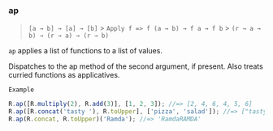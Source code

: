 ### ap

> `[a → b] → [a] → [b]` > `Apply f => f (a → b) → f a → f b` > `(r → a → b) → (r → a) → (r → b)`

`ap` applies a list of functions to a list of values.

Dispatches to the ap method of the second argument, if present. Also treats curried functions as applicatives.

`Example`

```js
R.ap([R.multiply(2), R.add(3)], [1, 2, 3]); //=> [2, 4, 6, 4, 5, 6]
R.ap([R.concat('tasty '), R.toUpper], ['pizza', 'salad']); //=> ["tasty pizza", "tasty salad", "PIZZA", "SALAD"]
R.ap(R.concat, R.toUpper)('Ramda'); //=> 'RamdaRAMDA'
```
